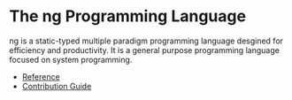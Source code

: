 The ng Programming Language
=========

ng is a static-typed multiple paradigm programming language desgined for efficiency
and productivity. It is a general purpose programming language focused on system
programming.

 - [Reference](./ref/Contents.md)
 - [Contribution Guide](./ref/CONTRIBUTION.md)
